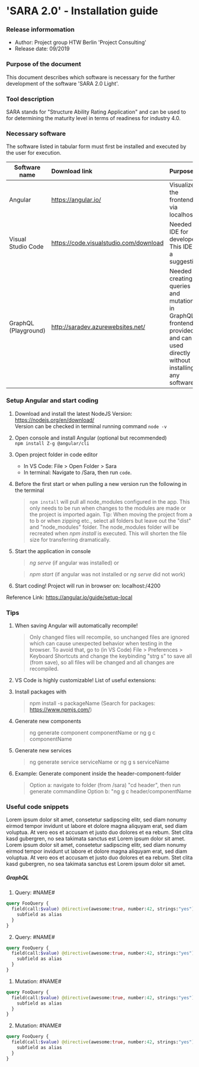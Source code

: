 # 'SARA 2.0' - Installation guide

### Release informomation

+ Author: Project group HTW Berlin 'Project Consulting'
+ Release date: 09/2019

### Purpose of the document

This document describes which software is necessary for the further development  of the software 'SARA 2.0 Light'.

### Tool description

SARA stands for "Structure Ability Rating Application" and can be used to for determining the maturity level in terms of readiness for industry 4.0.

### Necessary software

The software listed in tabular form must first be installed and executed by the user for execution.

|Software name|Download link|Purpose|
|------------|:-----------|:-------------------------|
|Angular|https://angular.io/ |Visualize the frontend via localhost.|
|Visual Studio Code|https://code.visualstudio.com/download |Needed as IDE for developers. This IDE is a suggestion.|
|GraphQL (Playground)|http://saradev.azurewebsites.net/ |Needed for creating queries and mutations in GraphQL. A frontend is provided and can be used directly without installing any software.|

### Setup Angular and start coding

1. Download and install the latest NodeJS Version: https://nodejs.org/en/download/ <br>
   Version can be checked in terminal running command `node -v`
2. Open console and install Angular (optional but recommended) <br>
   `npm install Z-g @angular/cli`
3. Open project folder in code editor <br>
    - In VS Code: File > Open Folder > Sara <br>
    - In terminal: Navigate to /Sara, then run `code`.
4. Before the first start or when pulling a new version run the following in the terminal 
   > `npm install` will pull all node_modules configured in the app. This only needs to be run when changes to the modules are made or the project is imported again.
   > Tip: When moving the project from a to b or when zipping etc., select all folders but leave out the "dist" and "node_modules" folder. The node_modules folder will be         recreated when *npm install* is executed. This will shorten the file size for transferring dramatically.
5. Start the application in console
   > *ng serve* (if angular was installed) or
   
   > *npm start* (if angular was not installed or *ng serve* did not work)
6. Start coding! Project will run in browser on: localhost:/4200

Reference Link: https://angular.io/guide/setup-local

### Tips
1. When saving Angular will automatically recompile! 
   > Only changed files will recompile, so unchanged files are ignored which can cause unexpected behavior when testing in the browser.
   > To avoid that, go to (in VS Code) File > Preferences > Keyboard Shortcuts and change the keybinding "strg s" to save all (from save), so all files will be changed and all    changes are recompiled.
2. VS Code is highly customizable! List of useful extensions:
   > 
3. Install packages with
   > npm install -s packageName (Search for packages: https://www.npmjs.com/)
4. Generate new components
   > ng generate component componentName or 
   > ng g c componentName
5. Generate new services
   > ng generate service serviceName or
   > ng g s serviceName
6. Example: Generate component inside the header-component-folder
   > Option a: navigate to folder (from /sara) "cd header", then run generate commandline
   > Option b: "ng g c header/componentName





### Useful code snippets

Lorem ipsum dolor sit amet, consetetur sadipscing elitr, sed diam nonumy eirmod tempor invidunt ut labore et dolore magna aliquyam erat, sed diam voluptua. At vero eos et accusam et justo duo dolores et ea rebum. Stet clita kasd gubergren, no sea takimata sanctus est Lorem ipsum dolor sit amet. Lorem ipsum dolor sit amet, consetetur sadipscing elitr, sed diam nonumy eirmod tempor invidunt ut labore et dolore magna aliquyam erat, sed diam voluptua. At vero eos et accusam et justo duo dolores et ea rebum. Stet clita kasd gubergren, no sea takimata sanctus est Lorem ipsum dolor sit amet.

##### GraphQL

1. Query: #NAME#
```graphql
query FooQuery {
  field(call:$value) @directive(awesome:true, number:42, strings:"yes") {
    subfield as alias
  }
}
```
2. Query: #NAME#
```graphql
query FooQuery {
  field(call:$value) @directive(awesome:true, number:42, strings:"yes") {
    subfield as alias
  }
}
```

1. Mutation: #NAME#
```graphql
query FooQuery {
  field(call:$value) @directive(awesome:true, number:42, strings:"yes") {
    subfield as alias
  }
}
```
2. Mutation: #NAME#
```graphql
query FooQuery {
  field(call:$value) @directive(awesome:true, number:42, strings:"yes") {
    subfield as alias
  }
}
```

